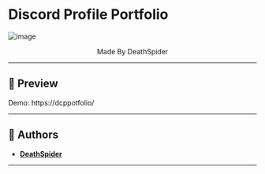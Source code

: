 # Discord Profile Portfolio

![image](https://media.discordapp.net/attachments/1238917389798739978/1243850980718804994/Picsart_24-05-25_14-27-43-731.jpg?ex=6652f9ff&is=6651a87f&hm=18c2dd6f606fb5e22a279af80e8f6803944f168581d4d8572cce9e18466f44fc&)
<p align="center" dir="auto">Made By DeathSpider</p>
<p align="center">

---

## 👀 Preview
Demo: https://dcppotfolio/



---

## 📝 Authors
- [**DeathSpider**](https://github.com/DeathSpiderV)




---
